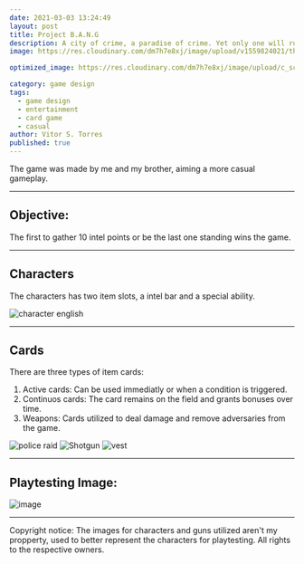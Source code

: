 ```yaml
---
date: 2021-03-03 13:24:49
layout: post
title: Project B.A.N.G
description: A city of crime, a paradise of crime. Yet only one will rule.
image: https://res.cloudinary.com/dm7h7e8xj/image/upload/v1559824021/theme12_e0vxlr.jpg![image](https://user-images.githubusercontent.com/62526655/110005925-ca6f7300-7cf7-11eb-898d-df781774d991.png)

optimized_image: https://res.cloudinary.com/dm7h7e8xj/image/upload/c_scale,w_380/v1559824021/theme12_e0vxlr.jpg![image](https://user-images.githubusercontent.com/62526655/110005935-ccd1cd00-7cf7-11eb-976a-7f01423a5790.png)

category: game design
tags:
  - game design
  - entertainment
  - card game
  - casual
author: Vitor S. Torres
published: true
---
```



The game was made by me and my brother, aiming a more casual gameplay.

---

## Objective:

The first to gather 10 intel points or be the last one standing wins the game.

---

## Characters

The characters has two item slots, a intel bar and a special ability.

![character english](https://user-images.githubusercontent.com/62526655/110005722-92683000-7cf7-11eb-88f0-90d488aef165.png)


---

## Cards

There are three types of item cards:

1. Active cards: Can be used immediatly or when a condition is triggered.
2. Continuos cards: The card remains on the field and grants bonuses over time.
3. Weapons: Cards utilized to deal damage and remove adversaries from the game.

![police raid](https://user-images.githubusercontent.com/62526655/110005824-ab70e100-7cf7-11eb-815d-8065661904de.png)
![Shotgun](https://user-images.githubusercontent.com/62526655/110005843-ae6bd180-7cf7-11eb-8702-20851a5b3f41.png)
![vest](https://user-images.githubusercontent.com/62526655/110005853-b0ce2b80-7cf7-11eb-9698-4ca02ce8114b.png)



---

## Playtesting Image:

![image](https://user-images.githubusercontent.com/62526655/110005910-c5aabf00-7cf7-11eb-8223-405af5ad177a.png)

---

Copyright notice: The images for characters and guns utilized aren't my propperty, used to better represent the characters for playtesting. All rights to the respective owners.
